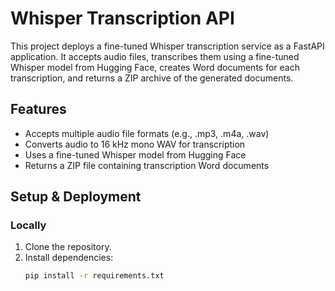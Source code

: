 # Whisper Transcription API

This project deploys a fine-tuned Whisper transcription service as a FastAPI application. It accepts audio files, transcribes them using a fine-tuned Whisper model from Hugging Face, creates Word documents for each transcription, and returns a ZIP archive of the generated documents.

## Features

- Accepts multiple audio file formats (e.g., .mp3, .m4a, .wav)
- Converts audio to 16 kHz mono WAV for transcription
- Uses a fine-tuned Whisper model from Hugging Face
- Returns a ZIP file containing transcription Word documents

## Setup & Deployment

### Locally

1. Clone the repository.
2. Install dependencies:
   ```bash
   pip install -r requirements.txt
